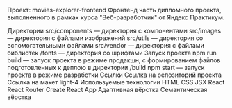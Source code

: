 Проект: movies-explorer-frontend
Фронтенд часть дипломного проекта, выполненного в рамках курса "Веб-разработчик" от Яндекс Практикум.

Директории
src/components — директория с компонентами
src/images — директория с файлами изображений
src/utils — директория со вспомогательными файлами
src/vendor — директория с файлами библиотек
/fonts — директория со шрифтами
Запуск проекта
npm run build — запуск проекта в режиме продакшн, с формированием файлов подготовленных к деплою в директории /build
npm start — запуск проекта в режиме разработки
Ссылки
Ссылка на репозиторий проекта
Ссылка на макет light-4
Используемые технологии
HTML
CSS
JSX
React
React Router
Create React App
Адаптивная вёрстка
Семантическая вёрстка